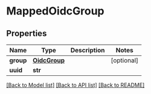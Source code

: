 # MappedOidcGroup

## Properties
Name | Type | Description | Notes
------------ | ------------- | ------------- | -------------
**group** | [**OidcGroup**](OidcGroup.md) |  | [optional] 
**uuid** | **str** |  | 

[[Back to Model list]](../README.md#documentation-for-models) [[Back to API list]](../README.md#documentation-for-api-endpoints) [[Back to README]](../README.md)

